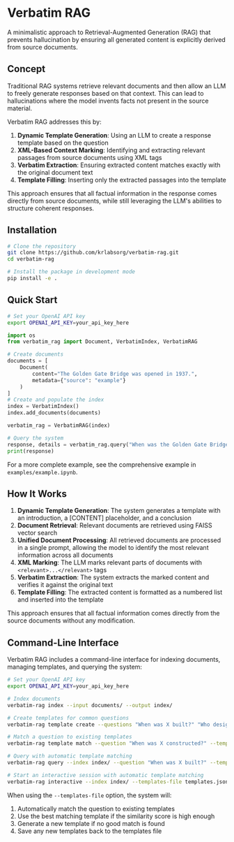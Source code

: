 # Verbatim RAG

A minimalistic approach to Retrieval-Augmented Generation (RAG) that prevents hallucination by ensuring all generated content is explicitly derived from source documents.

## Concept

Traditional RAG systems retrieve relevant documents and then allow an LLM to freely generate responses based on that context. This can lead to hallucinations where the model invents facts not present in the source material.

Verbatim RAG addresses this by:

1. **Dynamic Template Generation**: Using an LLM to create a response template based on the question
2. **XML-Based Context Marking**: Identifying and extracting relevant passages from source documents using XML tags
3. **Verbatim Extraction**: Ensuring extracted content matches exactly with the original document text
4. **Template Filling**: Inserting only the extracted passages into the template

This approach ensures that all factual information in the response comes directly from source documents, while still leveraging the LLM's abilities to structure coherent responses.

## Installation

```bash
# Clone the repository
git clone https://github.com/krlabsorg/verbatim-rag.git
cd verbatim-rag

# Install the package in development mode
pip install -e .
```

## Quick Start

```bash
# Set your OpenAI API key
export OPENAI_API_KEY=your_api_key_here
```

```python
import os
from verbatim_rag import Document, VerbatimIndex, VerbatimRAG

# Create documents
documents = [
    Document(
        content="The Golden Gate Bridge was opened in 1937.",
        metadata={"source": "example"}
    )
]
# Create and populate the index
index = VerbatimIndex()
index.add_documents(documents)

verbatim_rag = VerbatimRAG(index)

# Query the system
response, details = verbatim_rag.query("When was the Golden Gate Bridge opened?")
print(response)
```

For a more complete example, see the comprehensive example in `examples/example.ipynb`.

## How It Works

1. **Dynamic Template Generation**: The system generates a template with an introduction, a [CONTENT] placeholder, and a conclusion
2. **Document Retrieval**: Relevant documents are retrieved using FAISS vector search
3. **Unified Document Processing**: All retrieved documents are processed in a single prompt, allowing the model to identify the most relevant information across all documents
4. **XML Marking**: The LLM marks relevant parts of documents with `<relevant>...</relevant>` tags
5. **Verbatim Extraction**: The system extracts the marked content and verifies it against the original text
6. **Template Filling**: The extracted content is formatted as a numbered list and inserted into the template

This approach ensures that all factual information comes directly from the source documents without any modification.

## Command-Line Interface

Verbatim RAG includes a command-line interface for indexing documents, managing templates, and querying the system:

```bash
# Set your OpenAI API key
export OPENAI_API_KEY=your_api_key_here

# Index documents
verbatim-rag index --input documents/ --output index/

# Create templates for common questions
verbatim-rag template create --questions "When was X built?" "Who designed X?" --output templates.json

# Match a question to existing templates
verbatim-rag template match --question "When was X constructed?" --templates templates.json

# Query with automatic template matching
verbatim-rag query --index index/ --question "When was X built?" --templates-file templates.json

# Start an interactive session with automatic template matching
verbatim-rag interactive --index index/ --templates-file templates.json
```

When using the `--templates-file` option, the system will:
1. Automatically match the question to existing templates
2. Use the best matching template if the similarity score is high enough
3. Generate a new template if no good match is found
4. Save any new templates back to the templates file
